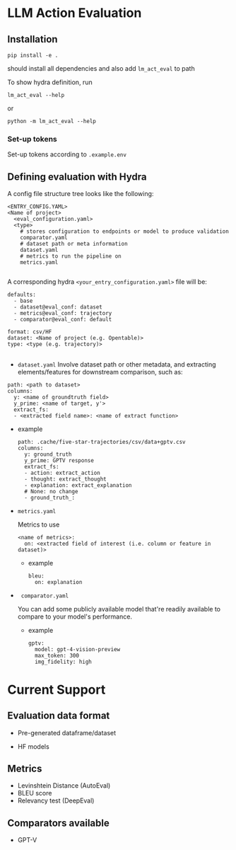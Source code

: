 # LLM Action Evaluation

## Installation
```
pip install -e .
```
should install all dependencies and also add `lm_act_eval` to path

To show hydra definition, run
``` 
lm_act_eval --help
```
or 
```
python -m lm_act_eval --help
```
### Set-up tokens
Set-up tokens according to `.example.env`

## Defining evaluation with Hydra

A config file structure tree looks like the following:
  ``` example file structure
  <ENTRY_CONFIG.YAML>
  <Name of project>
    <eval_configuration.yaml>
    <type>
      # stores configuration to endpoints or model to produce validation
      comparator.yaml
      # dataset path or meta information
      dataset.yaml
      # metrics to run the pipeline on
      metrics.yaml
    
  ```
A corresponding hydra `<your_entry_configuration.yaml>` file will be:
```
defaults:
  - base
  - dataset@eval_conf: dataset
  - metrics@eval_conf: trajectory
  - comparator@eval_conf: default
  
format: csv/HF
dataset: <Name of project (e.g. Opentable)>
type: <type (e.g. trajectory)>
```
##
* `dataset.yaml`
Involve dataset path or other metadata, and extracting elements/features for downstream comparison, such as:
```
path: <path to dataset>
columns:
  y: <name of groundtruth field>
  y_prime: <name of target, y'>
  extract_fs:
  - <extracted field name>: <name of extract function>
```
  - example
    ```
    path: .cache/five-star-trajectories/csv/data+gptv.csv
    columns:
      y: ground_truth
      y_prime: GPTV response
      extract_fs:
      - action: extract_action
      - thought: extract_thought
      - explanation: extract_explanation
      # None: no change
      - ground_truth_: 
    ```

* `metrics.yaml`
  
  Metrics to use
  ```
  <name of metrics>:
    on: <extracted field of interest (i.e. column or feature in dataset)>
  ```
  - example
    ```
    bleu:
      on: explanation
    ```


* ` comparator.yaml`

  You can add some publicly available model that're readily available to compare to your model's performance.

  - example 
    ```
    gptv:
      model: gpt-4-vision-preview
      max_token: 300
      img_fidelity: high
    ```
# Current Support
## Evaluation data format

* Pre-generated dataframe/dataset

* HF models

## Metrics

* Levinshtein Distance (AutoEval)
* BLEU score 
* Relevancy test (DeepEval)

## Comparators available

* GPT-V


